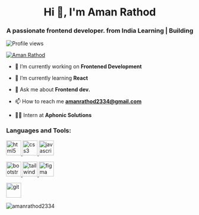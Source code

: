
<h1 align="center">Hi 👋, I'm Aman Rathod</h1>
<h3 align="center">A passionate frontend developer. from India Learning | Building</h3>

<p align="left">
  <img src="https://komarev.com/ghpvc/?username=amanrathod2334&label=Profile%20views&color=0e75b6&style=flat" alt="Profile views" />
</p>

<p align="left"> <a href="www.linkedin.com/in/aman-rathod-804427285" target="blank"><img src="https://img.shields.io/badge/LinkedIn-Follow-blue?logo=linkedin&style=for-the-badge" alt="Aman Rathod" /></a> </p>

- 🔭 I’m currently working on **Frontened Development**

- 🌱 I’m currently learning **React**

- 💬 Ask me about **Frontend dev.**

- 📫 How to reach me **amanrathod2334@gmail.com**

- 👨‍💼 Intern at **Aphonic Solutions**

<h3 align="left">Languages and Tools:</h3>
<p align="center">
 <p>
 <a href="https://www.w3.org/html/" target="_blank" rel="noreferrer"> <img src="https://img.shields.io/badge/HTML5-E34F26?style=for-the-badge&logo=html5&logoColor=white" alt="html5" height="40"/> </a> 
  <a href="https://www.w3schools.com/css/" target="_blank" rel="noreferrer"> <img src="https://img.shields.io/badge/CSS3-1572B6?style=for-the-badge&logo=css3&logoColor=white" alt="css3" height="40"/> </a> 
  <a href="https://developer.mozilla.org/en-US/docs/Web/JavaScript" target="_blank" rel="noreferrer"> <img src="https://img.shields.io/badge/JavaScript-323330?style=for-the-badge&logo=javascript&logoColor=F7DF1E" alt="javascript" height="40"/> </a> 
 </p>
  <p>
   <a href="https://getbootstrap.com" target="_blank" rel="noreferrer"> <img src="https://img.shields.io/badge/Bootstrap-563D7C?style=for-the-badge&logo=bootstrap&logoColor=white" alt="bootstrap" height="40"/> </a> 
    <a href="https://tailwindcss.com/" target="_blank" rel="noreferrer"> <img src="https://img.shields.io/badge/Tailwind_CSS-38B2AC?style=for-the-badge&logo=tailwind-css&logoColor=white" alt="tailwind" height="40"/> </a>
  <a href="https://www.figma.com/" target="_blank" rel="noreferrer"> <img src="https://img.shields.io/badge/Figma-F24E1E?style=for-the-badge&logo=figma&logoColor=white" alt="figma" height="40"/> </a> 
  </p>
   <p>
  <a href="https://git-scm.com/" target="_blank" rel="noreferrer"> <img src="https://img.shields.io/badge/GIT-E44C30?style=for-the-badge&logo=git&logoColor=white" alt="git" height="40"/> </a>
  </p>
 </p>

<p align="left">
  <img align="center" src="https://github-readme-stats.vercel.app/api/top-langs?username=amanrathod233&show_icons=true&locale=en&theme=dark&layout=compact" alt="amanrathod2334" />
</p>
